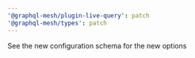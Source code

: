 ```yaml
---
'@graphql-mesh/plugin-live-query': patch
'@graphql-mesh/types': patch
---
```


See the new configuration schema for the new options
